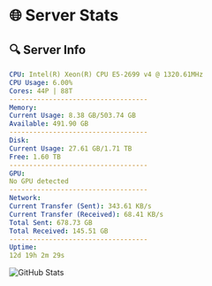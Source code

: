 # 🌐 Server Stats
## 🔍 Server Info
```yaml
CPU: Intel(R) Xeon(R) CPU E5-2699 v4 @ 1320.61MHz
CPU Usage: 6.00%
Cores: 44P | 88T
-----------------------------------
Memory:
Current Usage: 8.38 GB/503.74 GB
Available: 491.90 GB
-----------------------------------
Disk:
Current Usage: 27.61 GB/1.71 TB
Free: 1.60 TB
-----------------------------------
GPU:
No GPU detected
-----------------------------------
Network:
Current Transfer (Sent): 343.61 KB/s
Current Transfer (Received): 68.41 KB/s
Total Sent: 678.73 GB
Total Received: 145.51 GB
-----------------------------------
Uptime:
12d 19h 2m 29s
```
![GitHub Stats](https://img.shields.io/badge/Updated-2025-05-02_12:11:17-blue)